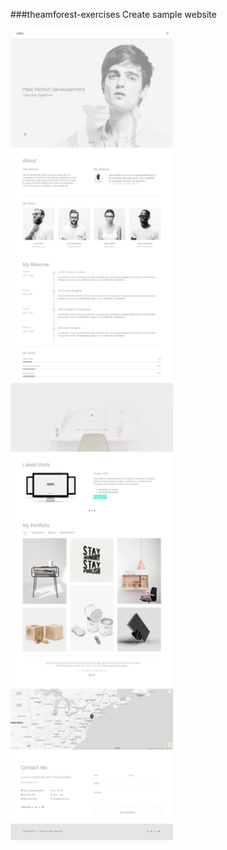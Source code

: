 ###theamforest-exercises
Create sample website

<p align="left" >
  <img src="shin_full_page.png" alt="Sample" width="260"/>
</p



